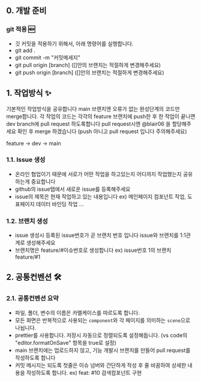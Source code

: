 ## 0. 개발 준비

### git 적용 🆕

- 깃 커밋을 적용하기 위해서, 아래 명령어를 실행합니다.
- git add .
- git commit -m "커밋메세지"
- git pull origin [branch] ([]안의 브랜치는 적절하게 변경해주세요)
- git push origin [branch] ([]안의 브랜치는 적절하게 변경해주세요)

## 1. 작업방식 ✨

기본적인 작업방식을 공유합니다
main 브랜치엔 오류가 없는 완성단계의 코드만 merge합니다. 각 작업의 코드는 각각의 feature 브랜치에 push한 후 한 작업이 끝나면 dev branch에 pull request 하도록합니다 pull request시엔 @blair06 을 할당해주세요 확인 후 merge 하겠습니다 (push 아니고 pull request 입니다 주의해주세요)

feature -> dev -> main

### 1.1. Issue 생성

- 온라인 협업이기 때문에 서로가 어떤 작업을 하고있는지 어디까지 작업했는지 공유하는게 중요합니다
- github의 issue탭에서 새로운 issue를 등록해주세요
- issue의 제목은 현재 작업하고 있는 내용입니다 ex) 메인페이지 컴포넌트 작업, 도표페이지 데이터 바인딩 작업 ...

### 1.2. 브랜치 생성

- issue 생성시 등록된 issue번호가 곧 브랜치 번호 입니다 issue와 브랜치를 1:1관계로 생성해주세요
- 브랜치명은 feature/#이슈번호로 생성합니다 ex) issue번호 1의 브랜치 feature/#1

## 2. 공통컨벤션 🛠

### 2.1. 공통컨벤션 요약

- 파일, 폴더, 변수의 이름은 카멜케이스를 따르도록 합니다.
- 모든 화면은 반복적으로 사용되는 `component`와 각 페이지를 의미하는 `scene`으로 나뉩니다.
- prettier를 사용합니다. 저장시 자동으로 정렬되도록 설정해둡니다. (vs code의 "editor.formatOnSave" 항목을 true로 설정)
- main 브랜치에는 업로드하지 않고, 기능 개발시 브랜치를 만들어 pull request를 작성하도록 합니다
- 커밋 메시지는 되도록 첫줄은 이슈 넘버와 간단하게 작성 후 줄 바꿈하여 상세한 내용을 작성하도록 합니다. ex) feat: #10 검색컴포넌트 구현
